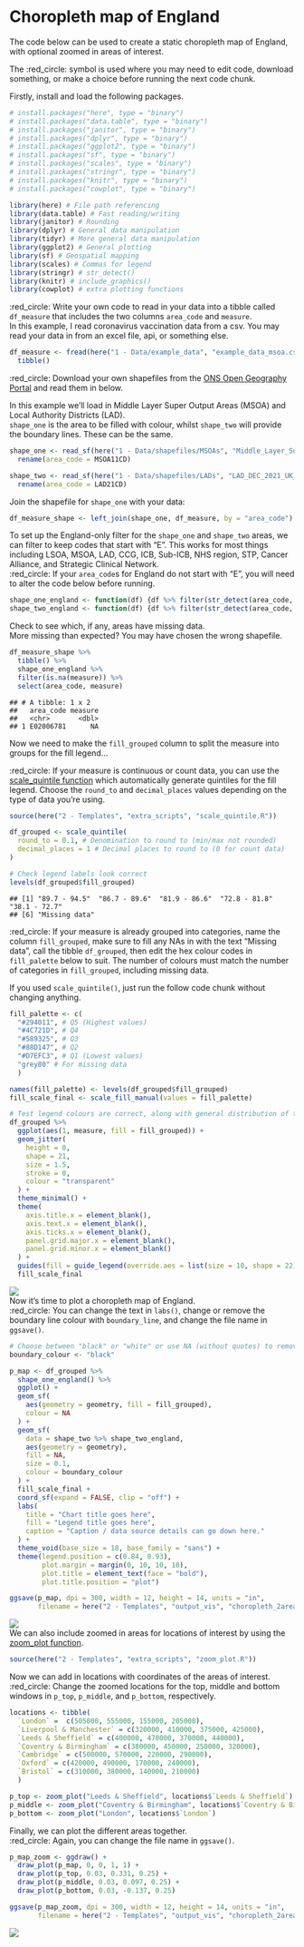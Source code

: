Choropleth map of England
================

The code below can be used to create a static choropleth map of England,
with optional zoomed in areas of interest.  
  
The :red\_circle: symbol is used where you may need to edit code,
download something, or make a choice before running the next code
chunk.  
  
Firstly, install and load the following packages.

``` r
# install.packages("here", type = "binary")
# install.packages("data.table", type = "binary")
# install.packages("janitor", type = "binary")
# install.packages("dplyr", type = "binary")
# install.packages("ggplot2", type = "binary")
# install.packages("sf", type = "binary")
# install.packages("scales", type = "binary")
# install.packages("stringr", type = "binary")
# install.packages("knitr", type = "binary")
# install.packages("cowplot", type = "binary")

library(here) # File path referencing
library(data.table) # Fast reading/writing
library(janitor) # Rounding
library(dplyr) # General data manipulation
library(tidyr) # More general data manipulation
library(ggplot2) # General plotting
library(sf) # Geospatial mapping
library(scales) # Commas for legend
library(stringr) # str_detect()
library(knitr) # include_graphics()
library(cowplot) # extra plotting functions
```

  
:red\_circle: Write your own code to read in your data into a tibble
called `df_measure` that includes the two columns `area_code` and
`measure`.  
In this example, I read coronavirus vaccination data from a csv. You may
read your data in from an excel file, api, or something else.

``` r
df_measure <- fread(here("1 - Data/example_data", "example_data_msoa.csv")) %>% 
  tibble()
```

  
:red\_circle: Download your own shapefiles from the [ONS Open Geography
Portal](https://geoportal.statistics.gov.uk/) and read them in below.  
  
In this example we’ll load in Middle Layer Super Output Areas (MSOA) and
Local Authority Districts (LAD).  
`shape_one` is the area to be filled with colour, whilst `shape_two`
will provide the boundary lines. These can be the same.

``` r
shape_one <- read_sf(here("1 - Data/shapefiles/MSOAs", "Middle_Layer_Super_Output_Areas__December_2011__Boundaries_Full_Clipped__BFC__EW_V3.shp")) %>% 
  rename(area_code = MSOA11CD)

shape_two <- read_sf(here("1 - Data/shapefiles/LADs", "LAD_DEC_2021_UK_BFC.shp")) %>% 
  rename(area_code = LAD21CD)
```

  
Join the shapefile for `shape_one` with your data:

``` r
df_measure_shape <- left_join(shape_one, df_measure, by = "area_code")
```

  
To set up the England-only filter for the `shape_one` and `shape_two`
areas, we can filter to keep codes that start with “E”. This works for
most things including LSOA, MSOA, LAD, CCG, ICB, Sub-ICB, NHS region,
STP, Cancer Alliance, and Strategic Clinical Network.  
:red\_circle: If your `area_code`s for England do not start with “E”,
you will need to alter the code below before running.

``` r
shape_one_england <- function(df) {df %>% filter(str_detect(area_code, "^E"))} # Starts with "E"
shape_two_england <- function(df) {df %>% filter(str_detect(area_code, "^E"))} # Starts with "E"
```

  
Check to see which, if any, areas have missing data.  
More missing than expected? You may have chosen the wrong shapefile.

``` r
df_measure_shape %>% 
  tibble() %>% 
  shape_one_england %>% 
  filter(is.na(measure)) %>% 
  select(area_code, measure)
```

    ## # A tibble: 1 x 2
    ##   area_code measure
    ##   <chr>       <dbl>
    ## 1 E02006781      NA

  
Now we need to make the `fill_grouped` column to split the measure into
groups for the fill legend…  
  
:red\_circle: If your measure is continuous or count data, you can use
the [scale\_quintile
function](https://github.com/DataS-DHSC/geospatial-vis-templates/tree/master/2%20-%20Templates/extra_scripts/scale_quintile.R)
which automatically generate quintiles for the fill legend. Choose the
`round_to` and `decimal_places` values depending on the type of data
you’re using.

``` r
source(here("2 - Templates", "extra_scripts", "scale_quintile.R"))

df_grouped <- scale_quintile(
  round_to = 0.1, # Denomination to round to (min/max not rounded)
  decimal_places = 1 # Decimal places to round to (0 for count data)
)

# Check legend labels look correct
levels(df_grouped$fill_grouped)
```

    ## [1] "89.7 - 94.5"  "86.7 - 89.6"  "81.9 - 86.6"  "72.8 - 81.8"  "38.1 - 72.7" 
    ## [6] "Missing data"

  
:red\_circle: If your measure is already grouped into categories, name
the column `fill_grouped`, make sure to fill any NAs in with the text
“Missing data”, call the tibble `df_grouped`, then edit the hex colour
codes in `fill_palette` below to suit. The number of colours must match
the number of categories in `fill_grouped`, including missing data.  
  
If you used `scale_quintile()`, just run the follow code chunk without
changing anything.

``` r
fill_palette <- c(
  "#294011", # Q5 (Highest values)
  "#4C721D", # Q4
  "#589325", # Q3
  "#88D147", # Q2
  "#D7EFC3", # Q1 (Lowest values)
  "grey80" # For missing data
  )

names(fill_palette) <- levels(df_grouped$fill_grouped)
fill_scale_final <- scale_fill_manual(values = fill_palette)

# Test legend colours are correct, along with general distribution of the measure
df_grouped %>% 
  ggplot(aes(1, measure, fill = fill_grouped)) + 
  geom_jitter(
    height = 0,
    shape = 21, 
    size = 1.5,
    stroke = 0,
    colour = "transparent"
  ) + 
  theme_minimal() + 
  theme(
    axis.title.x = element_blank(),
    axis.text.x = element_blank(),
    axis.ticks.x = element_blank(),
    panel.grid.major.x = element_blank(),
    panel.grid.minor.x = element_blank()
  ) + 
  guides(fill = guide_legend(override.aes = list(size = 10, shape = 22))) + 
  fill_scale_final
```

![](Choropleth-template_files/figure-gfm/unnamed-chunk-8-1.png)<!-- -->  
Now it’s time to plot a choropleth map of England.  
:red\_circle: You can change the text in `labs()`, change or remove the
boundary line colour with `boundary_line`, and change the file name in
`ggsave()`.

``` r
# Choose between "black" or "white" or use NA (without quotes) to remove entirely.
boundary_colour <- "black"

p_map <- df_grouped %>%
  shape_one_england() %>%
  ggplot() +
  geom_sf(
    aes(geometry = geometry, fill = fill_grouped), 
    colour = NA
  ) +
  geom_sf(
    data = shape_two %>% shape_two_england,
    aes(geometry = geometry),
    fill = NA,
    size = 0.1,
    colour = boundary_colour
  ) +
  fill_scale_final +
  coord_sf(expand = FALSE, clip = "off") +
  labs(
    title = "Chart title goes here",
    fill = "Legend title goes here",
    caption = "Caption / data source details can go down here."
  ) +
  theme_void(base_size = 18, base_family = "sans") +
  theme(legend.position = c(0.84, 0.93),
        plot.margin = margin(0, 10, 10, 10),
        plot.title = element_text(face = "bold"),
        plot.title.position = "plot")

ggsave(p_map, dpi = 300, width = 12, height = 14, units = "in",
       filename = here("2 - Templates", "output_vis", "choropleth_2area.jpeg"))
```

![](output_vis/choropleth_2area.jpeg)  
We can also include zoomed in areas for locations of interest by using
the [zoom\_plot
function](https://github.com/DataS-DHSC/geospatial-vis-templates/tree/master/2%20-%20Templates/extra_scripts/zoom_plot.R).

``` r
source(here("2 - Templates", "extra_scripts", "zoom_plot.R"))
```

  
Now we can add in locations with coordinates of the areas of interest.  
:red\_circle: Change the zoomed locations for the top, middle and bottom
windows in `p_top`, `p_middle`, and `p_bottom`, respectively.

``` r
locations <- tibble(
  `London` =  c(505000, 555000, 155000, 205000),
  `Liverpool & Manchester` = c(320000, 410000, 375000, 425000),
  `Leeds & Sheffield` = c(400000, 470000, 370000, 440000),
  `Coventry & Birmingham` = c(380000, 450000, 250000, 320000),
  `Cambridge` = c(500000, 570000, 220000, 290000),
  `Oxford` = c(420000, 490000, 170000, 240000),
  `Bristol` = c(310000, 380000, 140000, 210000)
  )

p_top <- zoom_plot("Leeds & Sheffield", locations$`Leeds & Sheffield`)
p_middle <- zoom_plot("Coventry & Birmingham", locations$`Coventry & Birmingham`)
p_bottom <- zoom_plot("London", locations$`London`)
```

  
Finally, we can plot the different areas together.  
:red\_circle: Again, you can change the file name in `ggsave()`.

``` r
p_map_zoom <- ggdraw() + 
  draw_plot(p_map, 0, 0, 1, 1) + 
  draw_plot(p_top, 0.03, 0.331, 0.25) + 
  draw_plot(p_middle, 0.03, 0.097, 0.25) + 
  draw_plot(p_bottom, 0.03, -0.137, 0.25)

ggsave(p_map_zoom, dpi = 300, width = 12, height = 14, units = "in",
       filename = here("2 - Templates", "output_vis", "choropleth_2area_zoom.jpeg"))
```

![](output_vis/choropleth_2area_zoom.jpeg)
